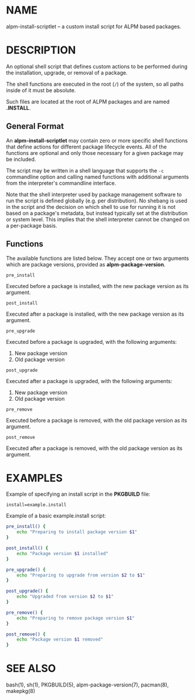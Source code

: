 # NAME

alpm-install-scriptlet – a custom install script for ALPM based packages.

# DESCRIPTION

An optional shell script that defines custom actions to be performed during the installation, upgrade, or removal of a package.

The shell functions are executed in the root (`/`) of the system, so all paths inside of it must be absolute.

Such files are located at the root of ALPM packages and are named **.INSTALL**.

## General Format

An **alpm-install-scriptlet** may contain zero or more specific shell functions that define actions for different package lifecycle events.
All of the functions are optional and only those necessary for a given package may be included.

The script may be written in a shell language that supports the `-c` commandline option and calling named functions with additional arguments from the interpreter's commandline interface.

Note that the shell interpreter used by package management software to run the script is defined globally (e.g. per distribution).
No shebang is used in the script and the decision on which shell to use for running it is not based on a package's metadata, but instead typically set at the distribution or system level.
This implies that the shell interpreter cannot be changed on a per-package basis.

## Functions

The available functions are listed below.
They accept one or two arguments which are package versions, provided as **alpm-package-version**.

```
pre_install
```

Executed before a package is installed, with the new package version as its argument.

```
post_install
```

Executed after a package is installed, with the new package version as its argument.

```
pre_upgrade
```

Executed before a package is upgraded, with the following arguments:

1. New package version
2. Old package version

```
post_upgrade
```

Executed after a package is upgraded, with the following arguments:

1. New package version
2. Old package version

```
pre_remove
```

Executed before a package is removed, with the old package version as its argument.

```
post_remove
```

Executed after a package is removed, with the old package version as its argument.

# EXAMPLES

Example of specifying an install script in the **PKGBUILD** file:

```
install=example.install
```

Example of a basic example.install script:

```bash
pre_install() {
    echo "Preparing to install package version $1"
}

post_install() {
    echo "Package version $1 installed"
}

pre_upgrade() {
    echo "Preparing to upgrade from version $2 to $1"
}

post_upgrade() {
    echo "Upgraded from version $2 to $1"
}

pre_remove() {
    echo "Preparing to remove package version $1"
}

post_remove() {
    echo "Package version $1 removed"
}
```

# SEE ALSO

bash(1), sh(1), PKGBUILD(5), alpm-package-version(7), pacman(8), makepkg(8)
